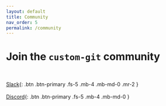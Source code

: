 ```yaml
---
layout: default
title: Community
nav_order: 5
permalink: /community
---
```


# Join the `custom-git` community
<br>

[<i class="fab fa-slack fa-x"></i> Slack](https://join.slack.com/t/custom-git/shared_invite/zt-ss0s481u-5_4W07rXpb_Gycncq_M1eQ){: .btn .btn-primary .fs-5 .mb-4 .mb-md-0 .mr-2 }<br><br>
[<i class="fab fa-discord fa-2"></i> Discord](https://discord.gg/PYYg9gtFtR){: .btn .btn-primary .fs-5 .mb-4 .mb-md-0 }<br><br>